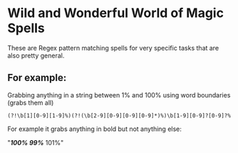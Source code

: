 # Wild and Wonderful World of Magic Spells

These are Regex pattern matching spells for very specific tasks that are also pretty general.


## For example:
Grabbing anything in a string between 1% and 100% using word boundaries (grabs them all) 

    (?!\b[1][0-9][1-9]%)(?!(\b[2-9][0-9][0-9][0-9]*)%)\b[1-9][0-9]?[0-9]?%

For example it grabs anything in bold but not anything else:

"***100% 99%*** 101%"
